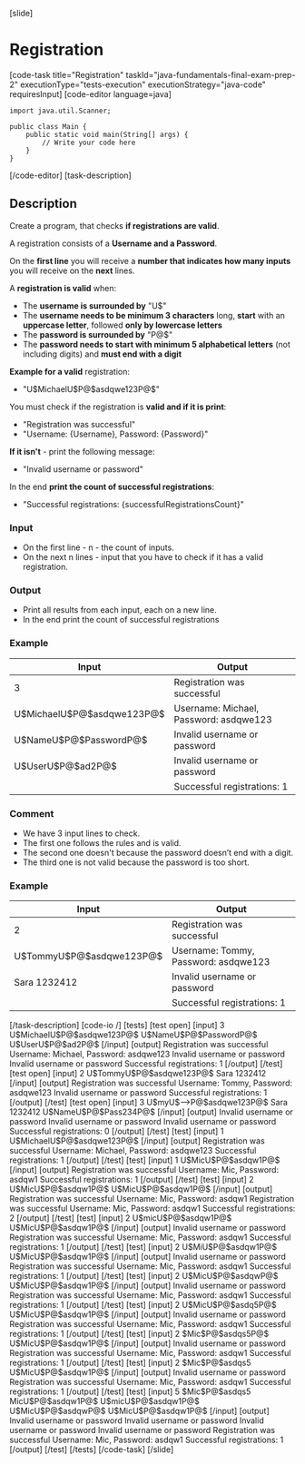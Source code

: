 [slide]
# Registration
[code-task title="Registration" taskId="java-fundamentals-final-exam-prep-2" executionType="tests-execution" executionStrategy="java-code" requiresInput]
[code-editor language=java]
```
import java.util.Scanner;

public class Main {
    public static void main(String[] args) {
        // Write your code here
    }
}
```
[/code-editor]
[task-description]
## Description
Create a program, that checks **if registrations are valid**.

A registration consists of a **Username and a Password**.

On the **first line** you will receive a **number that indicates how many inputs** you will receive on the **next** lines.

A **registration is valid** when:
- The **username is surrounded by** "U\$"
- The **username needs to be minimum 3 characters** long, **start** with an **uppercase letter**, followed **only by lowercase letters**
- The **password is surrounded by** "P@\$"
- The **password needs to start with minimum 5 alphabetical letters** (not including digits) and **must end with a digit**

**Example for a valid** registration: 
- "U\$MichaelU\$P@\$asdqwe123P@\$"

You must check if the registration is **valid and if it is print**:
- "Registration was successful"
- "Username: \{Username\}, Password: \{Password\}"

**If it isn't** - print the following message:
- "Invalid username or password"

In the end **print the count of successful registrations**:
- "Successful registrations: \{successfulRegistrationsCount\}"

### Input
- On the first line - n - the count of inputs.
- On the next n lines - input that you have to check if it has a valid registration.

### Output
- Print all results from each input, each on a new line.
- In the end print the count of successful registrations

### Example
| **Input** | **Output** |
| --- | --- |
| 3 | Registration was successful |
| U\$MichaelU\$P@$asdqwe123P@\$ | Username: Michael, Password: asdqwe123 |
| U\$NameU$P@\$PasswordP@\$ | Invalid username or password |
| U\$UserU$P@\$ad2P@\$ | Invalid username or password |
| | Successful registrations: 1 |

### Comment
- We have 3 input lines to check.
- The first one follows the rules and is valid. 
- The second one doesn't because the password doesn’t end with a digit. 
- The third one is not valid because the password is too short.

### Example
| **Input** | **Output** |
| --- | --- |
| 2 | Registration was successful |
| U\$TommyU\$P@\$asdqwe123P@\$ | Username: Tommy, Password: asdqwe123 |
| Sara 1232412 | Invalid username or password |
| | Successful registrations: 1 |

[/task-description]
[code-io /]
[tests]
[test open]
[input]
3
U\$MichaelU\$P@\$asdqwe123P@\$
U\$NameU\$P@\$PasswordP@\$
U\$UserU\$P@\$ad2P@\$
[/input]
[output]
Registration was successful
Username: Michael, Password: asdqwe123
Invalid username or password
Invalid username or password
Successful registrations: 1
[/output]
[/test]
[test open]
[input]
2
U\$TommyU\$P@\$asdqwe123P@\$
Sara 1232412
[/input]
[output]
Registration was successful
Username: Tommy, Password: asdqwe123
Invalid username or password
Successful registrations: 1
[/output]
[/test]
[test open]
[input]
3
U\$myU\$--\>P@\$asdqwe123P@\$
Sara 1232412
U\$NameU\$P@\$Pass234P@\$
[/input]
[output]
Invalid username or password
Invalid username or password
Invalid username or password
Successful registrations: 0
[/output]
[/test]
[test]
[input]
1
U\$MichaelU\$P@\$asdqwe123P@\$
[/input]
[output]
Registration was successful
Username: Michael, Password: asdqwe123
Successful registrations: 1
[/output]
[/test]
[test]
[input]
1
U\$MicU\$P@\$asdqw1P@\$
[/input]
[output]
Registration was successful
Username: Mic, Password: asdqw1
Successful registrations: 1
[/output]
[/test]
[test]
[input]
2
U\$MicU\$P@\$asdqw1P@\$
U\$MicU\$P@\$asdqw1P@\$
[/input]
[output]
Registration was successful
Username: Mic, Password: asdqw1
Registration was successful
Username: Mic, Password: asdqw1
Successful registrations: 2
[/output]
[/test]
[test]
[input]
2
U\$micU\$P@\$asdqw1P@\$
U\$MicU\$P@\$asdqw1P@\$
[/input]
[output]
Invalid username or password
Registration was successful
Username: Mic, Password: asdqw1
Successful registrations: 1
[/output]
[/test]
[test]
[input]
2
U\$MiU\$P@\$asdqw1P@\$
U\$MicU\$P@\$asdqw1P@\$
[/input]
[output]
Invalid username or password
Registration was successful
Username: Mic, Password: asdqw1
Successful registrations: 1
[/output]
[/test]
[test]
[input]
2
U\$MicU\$P@\$asdqwP@\$
U\$MicU\$P@\$asdqw1P@\$
[/input]
[output]
Invalid username or password
Registration was successful
Username: Mic, Password: asdqw1
Successful registrations: 1
[/output]
[/test]
[test]
[input]
2
U\$MicU\$P@\$asdq5P@\$
U\$MicU\$P@\$asdqw1P@\$
[/input]
[output]
Invalid username or password
Registration was successful
Username: Mic, Password: asdqw1
Successful registrations: 1
[/output]
[/test]
[test]
[input]
2
\$Mic\$P@\$asdqs5P@\$
U\$MicU\$P@\$asdqw1P@\$
[/input]
[output]
Invalid username or password
Registration was successful
Username: Mic, Password: asdqw1
Successful registrations: 1
[/output]
[/test]
[test]
[input]
2
\$Mic\$P@\$asdqs5
U\$MicU\$P@\$asdqw1P@\$
[/input]
[output]
Invalid username or password
Registration was successful
Username: Mic, Password: asdqw1
Successful registrations: 1
[/output]
[/test]
[test]
[input]
5
\$Mic\$P@\$asdqs5
MicU\$P@\$asdqw1P@\$
U\$micU\$P@\$asdqw1P@\$
U\$MicU\$P@\$asdqwP@\$
U\$MicU\$P@\$asdqw1P@\$
[/input]
[output]
Invalid username or password
Invalid username or password
Invalid username or password
Invalid username or password
Registration was successful
Username: Mic, Password: asdqw1
Successful registrations: 1
[/output]
[/test]
[/tests]
[/code-task]
[/slide]